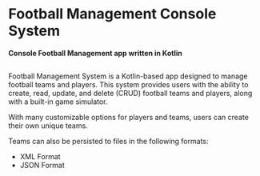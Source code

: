 # Football Management Console System

**Console Football Management app written in Kotlin**

##
Football Management System is a Kotlin-based app designed to manage football teams and players. This system provides users with the ability to create, read, update, and delete (CRUD) football teams and players, along with a built-in game simulator.

With many customizable options for players and teams, users can create their own unique teams. 

Teams can also be persisted to files in the following formats:
   - XML Format
   - JSON Format

 

